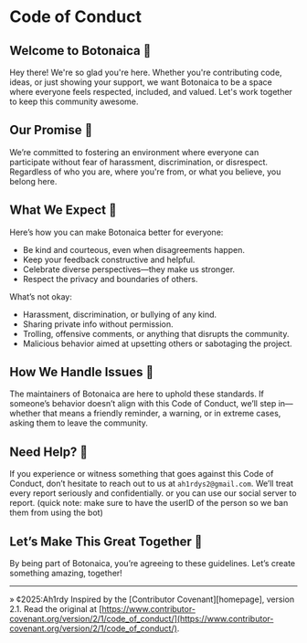# Code of Conduct

## Welcome to Botonaica 🌱

Hey there! We're so glad you're here. Whether you're contributing code, ideas, or just showing your support, we want Botonaica to be a space where everyone feels respected, included, and valued. Let's work together to keep this community awesome.

## Our Promise 🤝

We’re committed to fostering an environment where everyone can participate without fear of harassment, discrimination, or disrespect. Regardless of who you are, where you're from, or what you believe, you belong here.

## What We Expect 🌟

Here’s how you can make Botonaica better for everyone:
- Be kind and courteous, even when disagreements happen.
- Keep your feedback constructive and helpful.
- Celebrate diverse perspectives—they make us stronger.
- Respect the privacy and boundaries of others.

What’s not okay:
- Harassment, discrimination, or bullying of any kind.
- Sharing private info without permission.
- Trolling, offensive comments, or anything that disrupts the community.
- Malicious behavior aimed at upsetting others or sabotaging the project.

## How We Handle Issues 🚧

The maintainers of Botonaica are here to uphold these standards. If someone’s behavior doesn’t align with this Code of Conduct, we’ll step in—whether that means a friendly reminder, a warning, or in extreme cases, asking them to leave the community.

## Need Help? 📩

If you experience or witness something that goes against this Code of Conduct, don’t hesitate to reach out to us at `ah1rdys2@gmail.com`. We’ll treat every report seriously and confidentially.
or you can use our social server to report. (quick note: make sure to have the userID of the person so we ban them from using the bot)

## Let’s Make This Great Together 🚀

By being part of Botonaica, you’re agreeing to these guidelines. Let’s create something amazing, together!

---
» ¢2025:Ah1rdy
Inspired by the [Contributor Covenant][homepage], version 2.1. Read the original at [https://www.contributor-covenant.org/version/2/1/code_of_conduct/](https://www.contributor-covenant.org/version/2/1/code_of_conduct/).